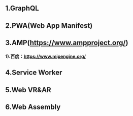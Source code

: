 ## 1.GraphQL

## 2.PWA(Web App Manifest)

## 3.AMP(https://www.ampproject.org/)
####    1).百度：https://www.mipengine.org/

## 4.Service Worker

## 5.Web VR&AR

## 6.Web Assembly
